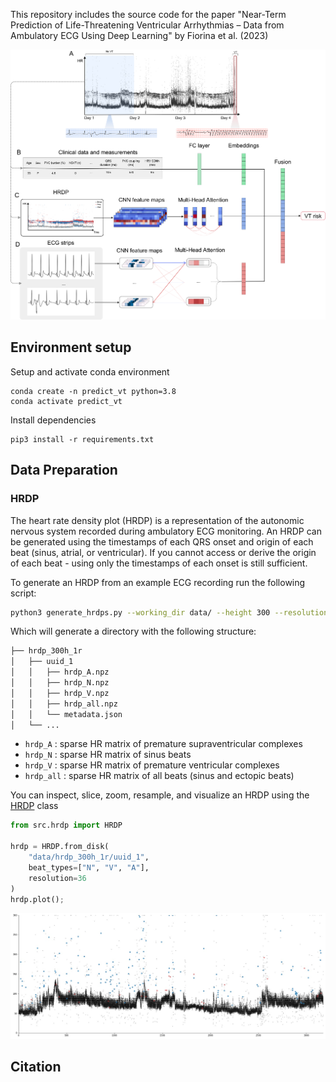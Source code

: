 
This repository includes the source code for the paper "Near-Term Prediction of Life-Threatening Ventricular Arrhythmias – Data from Ambulatory ECG Using Deep Learning" by Fiorina et al. (2023)

![FICA](assets/model_diagram.jpg)

## Environment setup

Setup and activate conda environment
```
conda create -n predict_vt python=3.8
conda activate predict_vt
```

Install dependencies
```
pip3 install -r requirements.txt
```

## Data Preparation

### HRDP

The heart rate density plot (HRDP) is a representation of the autonomic nervous system recorded during ambulatory ECG monitoring. An HRDP can be generated using the timestamps of each QRS onset and origin of each beat (sinus, atrial, or ventricular). If you cannot access or derive the origin of each beat - using only the timestamps of each onset is still sufficient.

To generate an HRDP from an example ECG recording run the following script:
```bash
python3 generate_hrdps.py --working_dir data/ --height 300 --resolution 1
```

Which will generate a directory with the following structure:
```bash
├── hrdp_300h_1r
│   ├── uuid_1
│   │   ├── hrdp_A.npz
│   │   ├── hrdp_N.npz
│   │   ├── hrdp_V.npz
│   │   ├── hrdp_all.npz
│   │   └── metadata.json
│   └── ...
```

* `hrdp_A` : sparse HR matrix of premature supraventricular complexes
* `hrdp_N` : sparse HR matrix of sinus beats
* `hrdp_V` : sparse HR matrix of premature ventricular complexes
* `hrdp_all` : sparse HR matrix of all beats (sinus and ectopic beats)


You can inspect, slice, zoom, resample, and visualize an HRDP using the [HRDP](https://github.com/carbonati/lancet-predict-vt/blob/main/hrdp.py#L106) class
```python
from src.hrdp import HRDP

hrdp = HRDP.from_disk(
    "data/hrdp_300h_1r/uuid_1",
    beat_types=["N", "V", "A"],
    resolution=36
)
hrdp.plot();
```

![tans_holter_during_hrs](assets/uuid_1.jpg)

## Citation

